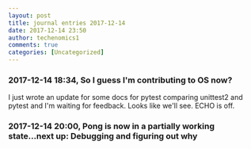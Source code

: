 ```yaml
---
layout: post
title: journal entries 2017-12-14
date: 2017-12-14 23:50
author: techenomics1
comments: true
categories: [Uncategorized]
---
```

### 2017-12-14 18:34, So I guess I'm contributing to OS now?  
I just wrote an update for some docs for pytest comparing unittest2 and pytest and I'm waiting for feedback.  Looks like we'll see. 
ECHO is off.
### 2017-12-14 20:00, Pong is now in a partially working state...next up: Debugging and figuring out why   
